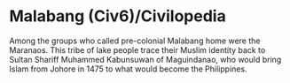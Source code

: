 # Malabang (Civ6)/Civilopedia

Among the groups who called pre-colonial Malabang home were the Maranaos. This tribe of lake people trace their Muslim identity back to Sultan Shariff Muhammed Kabunsuwan of Maguindanao, who would bring Islam from Johore in 1475 to what would become the Philippines.